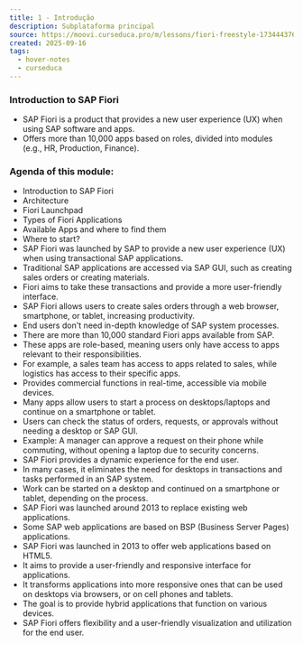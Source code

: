 ```yaml
---
title: 1 - Introdução
description: Subplataforma principal
source: https://moovi.curseduca.pro/m/lessons/fiori-freestyle-1734443760098
created: 2025-09-16
tags:
  - hover-notes
  - curseduca
---
```


### Introduction to SAP Fiori
- SAP Fiori is a product that provides a new user experience (UX) when using SAP software and apps.
- Offers more than 10,000 apps based on roles, divided into modules (e.g., HR, Production, Finance).
### Agenda of this module:
- Introduction to SAP Fiori
- Architecture
- Fiori Launchpad
- Types of Fiori Applications
- Available Apps and where to find them
- Where to start?
- SAP Fiori was launched by SAP to provide a new user experience (UX) when using transactional SAP applications.
- Traditional SAP applications are accessed via SAP GUI, such as creating sales orders or creating materials.
- Fiori aims to take these transactions and provide a more user-friendly interface.
- SAP Fiori allows users to create sales orders through a web browser, smartphone, or tablet, increasing productivity.
- End users don't need in-depth knowledge of SAP system processes.
- There are more than 10,000 standard Fiori apps available from SAP.
- These apps are role-based, meaning users only have access to apps relevant to their responsibilities.
- For example, a sales team has access to apps related to sales, while logistics has access to their specific apps.
- Provides commercial functions in real-time, accessible via mobile devices.
- Many apps allow users to start a process on desktops/laptops and continue on a smartphone or tablet.
- Users can check the status of orders, requests, or approvals without needing a desktop or SAP GUI.
- Example: A manager can approve a request on their phone while commuting, without opening a laptop due to security concerns.
- SAP Fiori provides a dynamic experience for the end user.
- In many cases, it eliminates the need for desktops in transactions and tasks performed in an SAP system.
- Work can be started on a desktop and continued on a smartphone or tablet, depending on the process.
- SAP Fiori was launched around 2013 to replace existing web applications.
- Some SAP web applications are based on BSP (Business Server Pages) applications.
- SAP Fiori was launched in 2013 to offer web applications based on HTML5.
- It aims to provide a user-friendly and responsive interface for applications.
- It transforms applications into more responsive ones that can be used on desktops via browsers, or on cell phones and tablets.
- The goal is to provide hybrid applications that function on various devices.
- SAP Fiori offers flexibility and a user-friendly visualization and utilization for the end user.